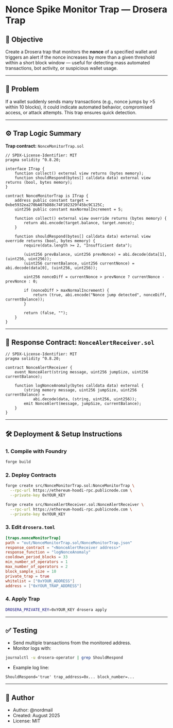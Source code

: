 
# Nonce Spike Monitor Trap — Drosera Trap

## 🎯 Objective

Create a Drosera trap that monitors the **nonce** of a specified wallet and triggers an alert if the nonce increases by more than a given threshold within a short block window — useful for detecting mass automated transactions, bot activity, or suspicious wallet usage.

---

## 🛑 Problem

If a wallet suddenly sends many transactions (e.g., nonce jumps by >5 within 10 blocks), it could indicate automated behavior, compromised access, or attack attempts. This trap ensures quick detection.

---

## ⚙️ Trap Logic Summary

**Trap contract:** `NonceMonitorTrap.sol`

```solidity
// SPDX-License-Identifier: MIT
pragma solidity ^0.8.20;

interface ITrap {
    function collect() external view returns (bytes memory);
    function shouldRespond(bytes[] calldata data) external view returns (bool, bytes memory);
}

contract NonceMonitorTrap is ITrap {
    address public constant target = 0xbe5932ea270bA07bD88c74F102329f45bc9C125C;
    uint256 public constant maxNormalIncrement = 5;

    function collect() external view override returns (bytes memory) {
        return abi.encode(target.balance, target.nonce);
    }

    function shouldRespond(bytes[] calldata data) external view override returns (bool, bytes memory) {
        require(data.length >= 2, "Insufficient data");

        (uint256 prevBalance, uint256 prevNonce) = abi.decode(data[1], (uint256, uint256));
        (uint256 currentBalance, uint256 currentNonce) = abi.decode(data[0], (uint256, uint256));

        uint256 nonceDiff = currentNonce > prevNonce ? currentNonce - prevNonce : 0;

        if (nonceDiff > maxNormalIncrement) {
            return (true, abi.encode("Nonce jump detected", nonceDiff, currentBalance));
        }

        return (false, "");
    }
}
```

---

## 📡 Response Contract: `NonceAlertReceiver.sol`

```solidity
// SPDX-License-Identifier: MIT
pragma solidity ^0.8.20;

contract NonceAlertReceiver {
    event NonceAlert(string message, uint256 jumpSize, uint256 currentBalance);

    function logNonceAnomaly(bytes calldata data) external {
        (string memory message, uint256 jumpSize, uint256 currentBalance) =
            abi.decode(data, (string, uint256, uint256));
        emit NonceAlert(message, jumpSize, currentBalance);
    }
}
```

---

## 🛠 Deployment & Setup Instructions

### 1. Compile with Foundry

```bash
forge build
```

### 2. Deploy Contracts

```bash
forge create src/NonceMonitorTrap.sol:NonceMonitorTrap \
  --rpc-url https://ethereum-hoodi-rpc.publicnode.com \
  --private-key 0xYOUR_KEY

forge create src/NonceAlertReceiver.sol:NonceAlertReceiver \
  --rpc-url https://ethereum-hoodi-rpc.publicnode.com \
  --private-key 0xYOUR_KEY
```

### 3. Edit `drosera.toml`

```toml
[traps.nonceMonitorTrap]
path = "out/NonceMonitorTrap.sol/NonceMonitorTrap.json"
response_contract = "<NonceAlertReceiver address>"
response_function = "logNonceAnomaly"
cooldown_period_blocks = 33
min_number_of_operators = 1
max_number_of_operators = 2
block_sample_size = 10
private_trap = true
whitelist = ["0xYOUR_ADDRESS"]
address = ["0xYOUR_TRAP_ADDRESS"]
```

### 4. Apply Trap

```bash
DROSERA_PRIVATE_KEY=0xYOUR_KEY drosera apply
```

---

## ✅ Testing

- Send multiple transactions from the monitored address.
- Monitor logs with:

```bash
journalctl -u drosera-operator | grep ShouldRespond
```

- Example log line:

```
ShouldRespond='true' trap_address=0x... block_number=...
```

---

## 🧩 Author

- Author: @nordmail
- Created: August 2025
- License: MIT
